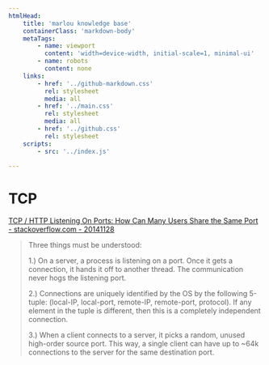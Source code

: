 ```yaml
---
htmlHead:
    title: 'marlou knowledge base' 
    containerClass: 'markdown-body'
    metaTags:
        - name: viewport
          content: 'width=device-width, initial-scale=1, minimal-ui'
        - name: robots
          content: none
    links:
        - href: '../github-markdown.css'
          rel: stylesheet
          media: all
        - href: '../main.css'
          rel: stylesheet
          media: all
        - href: '../github.css'
          rel: stylesheet
    scripts:
        - src: '../index.js'

---
```


# TCP

[TCP / HTTP Listening On Ports: How Can Many Users Share the Same Port - stackoverflow.com - 20141128](https://stackoverflow.com/a/27182584)

> Three things must be understood:
> 
> 1.) On a server, a process is listening on a port. Once it gets a connection, it hands it off to another thread. The communication never hogs the listening port.
> 
> 2.) Connections are uniquely identified by the OS by the following 5-tuple: (local-IP, local-port, remote-IP, remote-port, protocol). If any element in the tuple is different, then this is a completely independent connection.
> 
> 3.) When a client connects to a server, it picks a random, unused high-order source port. This way, a single client can have up to ~64k connections to the server for the same destination port.
